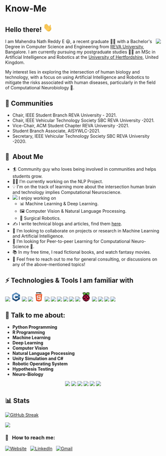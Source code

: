 # Know-Me

## Hello there! <img src="https://raw.githubusercontent.com/ABSphreak/ABSphreak/master/gifs/Hi.gif" width="30px">

<img align='right' src='https://media.giphy.com/media/1gOa8cAhm4cNX14xRu/giphy.gif'>

I am Mahendra Nath Reddy E 😃, a recent graduate 👨‍🎓 with a Bachelor's Degree in Computer Science and Engineering from [REVA University](https://www.reva.edu.in), Bangalore. I am currently pursuing my postgraduate studies 🧑‍🎓 an MSc in Artificial Intelligence and Robotics at the [University of Hertfordshire](https://www.herts.ac.uk), United Kingdom.

My interest lies in exploring the intersection of human biology and technology, with a focus on using Artificial Intelligence and Robotics to mitigate the risks associated with human diseases, particularly in the field of Computational Neurobiology 🧠.

## 👯 Communities

- Chair, IEEE Student Branch REVA University - 2021.
- Chair, IEEE Vehicular Technology Society SBC REVA University -2021.
- Vice-Chair, ACM Student Chapter REVA University -2021.
- Student Branch Associate, AISYWLC-2021.
- Secretary, IEEE Vehicular Technology Society SBC REVA University -2020.

## 🧐 &nbsp;About Me

- 🏄‍ Community guy who loves being involved in communities and helps students grow.
- 👨‍💻 I’m currently working on the NLP Project.
- 💡  I'm on the track of learning more about the intersection human brain and technology implies Computational Neuroscience.
- <img src="https://media.giphy.com/media/WUlplcMpOCEmTGBtBW/giphy.gif" width="30">  I enjoy working on
  - 📊 Machine Learning & Deep Learning.
  - 🖼 Computer Vision & Natural Language Processing.
  - 🤖 Surgical Robotics.
- ✍️ I write technical blogs and articles, find them [here](https://mahendranath.in/blogs/).
- 👯 I’m looking to collaborate on projects or research in Machine Learning and Artificial Intelligence.
- 🤔 I’m looking for Peer-to-peer Learning for Computational Neuro-Science 🧠.
- 📚 In my free time, I read fictional books, and watch fantasy movies.
- 💬 Feel free to reach out to me for general consulting, or discussions on any of the above-mentioned topics!

## ⚡ Technologies & Tools I am familiar with

<code><img height="30" src="https://avatars0.githubusercontent.com/u/1525981?s=200&v=4"></code>
<code><img height="30" src="https://raw.githubusercontent.com/github/explore/80688e429a7d4ef2fca1e82350fe8e3517d3494d/topics/cpp/cpp.png"></code>
<code><img height="30" src="https://cdn.worldvectorlogo.com/logos/c--4.svg"></code>
<code><img height="30" src="https://upload.wikimedia.org/wikipedia/commons/thumb/1/1b/R_logo.svg/1200px-R_logo.svg.png"></code>
<code><img height="30" src="https://raw.githubusercontent.com/github/explore/80688e429a7d4ef2fca1e82350fe8e3517d3494d/topics/html/html.png"></code>
<code><img height="30" src="https://avatars1.githubusercontent.com/u/1517864?s=200&v=4"></code>
<code><img height="30" src="https://avatars3.githubusercontent.com/u/18133?s=200&v=4"></code>
<code><img height="30" src="https://avatars1.githubusercontent.com/u/5009934?s=200&v=4"></code>
<code><img height="30" src="https://avatars0.githubusercontent.com/u/365630?s=88&v=4"></code>
<code><img height="30" src="https://avatars.githubusercontent.com/u/15658638"></code>
<code><img height="30" src="https://encrypted-tbn0.gstatic.com/images?q=tbn:ANd9GcR95dyv6ltjobuSz4xs6-WIhn_ie6Zs-WI42YrOGgdffbThoOIarraIQk2jSC7Ve7qeFKk&usqp=CAU"></code>
<code><img height="30" src="https://raw.githubusercontent.com/github/explore/80688e429a7d4ef2fca1e82350fe8e3517d3494d/topics/raspberry-pi/raspberry-pi.png"></code>
<code><img height="30" src="https://banner2.cleanpng.com/20180803/uoa/kisspng-eclipse-foundation-scalable-vector-graphics-clip-a-go-to-image-page-5b63ff39421380.6609515515332800572707.jpg"></code>
<code><img height="30" src="https://jupyter.org/assets/share.png"></code>
<code><img height="30" src="https://encrypted-tbn0.gstatic.com/images?q=tbn:ANd9GcQ1wuECYdj10hz5bCw1ElO8oIQPBny9BkMZfg&usqp=CAU"></code>
<code><img height="30" src="https://www.google.com/url?sa=i&url=https%3A%2F%2Fccl.northwestern.edu%2Fnetlogo%2F&psig=AOvVaw2rOa88bGkeZ7wDAAPnZOPh&ust=1700240592091000&source=images&cd=vfe&opi=89978449&ved=0CBIQjRxqFwoTCID_0ff_yIIDFQAAAAAdAAAAABAD"></code>


## 💬 Talk to me about:

- **Python Programming**
- **R Programming**
- **Machine Learning**
- **Deep Learning**
- **Computer Vision**
- **Natural Language Processing**
- **Unity Simulation and C#**
- **Robotic Operating System**
- **Hypothesis Testing**
- **Neuro-Biology**

<p align="center">
<img src="https://img.shields.io/badge/Robotics-brown"> <img src="https://img.shields.io/badge/Machine Learning-green"> <img src="https://img.shields.io/badge/Deep Learning-red"> <img src="https://img.shields.io/badge/Computer Vision-magenta"> <img src="https://img.shields.io/badge/Natural Language Processing-yellow"> <img src="https://img.shields.io/badge/Reinforcement Learning-blue"> 
</p>

## 📊 Stats

[![GitHub Streak](https://github-readme-streak-stats.herokuapp.com?user=ml-Mahendra&theme=submarine-flowers&hide_border=true)](https://git.io/streak-stats)
 
<img align=center src="https://github-readme-stats.vercel.app/api?username=ml-mahendra&show_icons=true&theme=radical">

### 🤝 &nbsp; How to reach me:

<a href="https://mahendranath.in/contact/"><img alt="Website" src="https://img.shields.io/badge/Website-46a2f1.svg?&style=flat&logo=Google-Chrome&logoColor=white"/></a> &nbsp;
  <a href="https://www.linkedin.com/in/mahendranath-reddy-e/"><img alt="LinkedIn" src="https://img.shields.io/badge/linkedin%20-%230077B5.svg?&style=flat&logo=linkedin&logoColor=white"/></a> &nbsp;
  <a href="mailto:ml.mahendranath@gmail.com"><img alt="Gmail" src="https://img.shields.io/badge/Gmail-D14836?style=flat&logo=gmail&logoColor=white" /></a> &nbsp;
